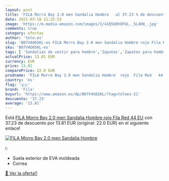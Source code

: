 ```yaml
---
layout: post
title: 'FILA Morro Bay 2.0 men Sandalia Hombre   al 37.23 % de descuento'
date: 2021-03-18 21:25:53
image: 'https://m.media-amazon.com/images/I/41O5U8hOFOL._SL400_.jpg'
comments: true
category: ofertas
author: 'tole.es'
slug: 'B07V4G6SKL-es FILA Morro Bay 2.0 men Sandalia Hombre rojo Fila Red 44 EU'
sku: 'B07V4G6SKL-es'
tags: [ 'Sandalias de vestir para hombre','Zapatos','Zapatos para hombre','Zapatos y complementos','fila','sandalia', ]
actualPrice: 13.81 EUR
currency: EUR
price: 13.81
comparePrice: 22.0 EUR
prodname: 'FILA Morro Bay 2.0 men Sandalia Hombre  rojo  Fila Red   44 EU'
country: 'es'
flag: '🇪🇸'
brand: 'Fila'
buyurl: 'https://www.amazon.es/dp/B07V4G6SKL/?tag=tolees-21'
descuento: '37.23'
average: '13.81'
---
```


Está [FILA Morro Bay 2.0 men Sandalia Hombre  rojo  Fila Red   44 EU](https://www.amazon.es/dp/B07V4G6SKL/?tag=tolees-21) con 37.23 de descuento por 13.81 EUR (original: 22.0 EUR) en el siguiente enlace!

[![FILA Morro Bay 2.0 men Sandalia Hombre  ](https://m.media-amazon.com/images/I/41O5U8hOFOL._SL400_.jpg)](https://www.amazon.es/dp/B07V4G6SKL/?tag=tolees-21)

ℹ️:

- Suela exterior de EVA moldeada
- Correa

[🛒 Ver la oferta!!](https://www.amazon.es/dp/B07V4G6SKL/?tag=tolees-21)
